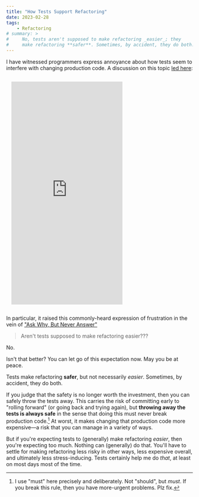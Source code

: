 ```yaml
---
title: "How Tests Support Refactoring"
date: 2023-02-28
tags:
    - Refactoring
# summary: >
#     No, tests aren't supposed to make refactoring _easier_; they
#     make refactoring **safer**. Sometimes, by accident, they do both.
---
```


I have witnessed programmers express annoyance about how tests seem to interfere with changing production code. A discussion on this topic [led here](https://mastodon.social/@nat@ruby.social/109938741113806550):

<iframe src="https://ruby.social/@nat/109938740857766771/embed" class="mastodon-embed" style="max-width: 100%; border: 0 none; padding: 1em" allowfullscreen="allowfullscreen" width="300" height="600"></iframe>

In particular, it raised this commonly-heard expression of frustration in the vein of ["Ask Why, But Never Answer"](https://blog.jbrains.ca/permalink/ask-why-but-never-answer)

> Aren't tests supposed to make refactoring easier???

No.

Isn't that better? You can let go of this expectation now. May you be at peace.

Tests make refactoring **safer**, but not necessarily _easier_. Sometimes, by accident, they do both.

If you judge that the safety is no longer worth the investment, then you can safely throw the tests away. This carries the risk of committing early to "rolling forward" (or going back and trying again), but **throwing away the tests is always safe** in the sense that doing this must never break production code.[^must] At worst, it makes changing that production code more expensive&mdash;a risk that you can manage in a variety of ways.

[^must]: I use "must" here precisely and deliberately. Not "should", but _must_. If you break this rule, then you have more-urgent problems. Plz fix.

But if you're expecting tests to (generally) make refactoring _easier_, then you're expecting too much. Nothing can (generally) do that. You'll have to settle for making refactoring less risky in other ways, less expensive overall, and ultimately less stress-inducing. Tests certainly help me do _that_, at least on most days most of the time.

